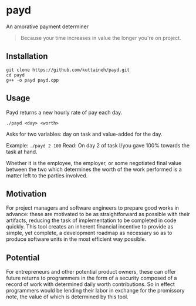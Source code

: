 # payd
An amorative payment determiner
>Because your time increases in value the longer you're on project.

## Installation
```
git clone https://github.com/kuttaineh/payd.git
cd payd
g++ -o payd payd.cpp
```

## Usage
Payd returns a new hourly rate of pay each day.
```
./payd <day> <worth>
```
Asks for two variables: day on task and value-added for the day.

Example: `./payd 2 100`
Read: On day 2 of task I/you gave 100% towards the task at hand.

Whether it is the employee, the employer, or some negotiated final value between the two which determines the worth of the work performed is a matter left to the parties involved.

## Motivation
For project managers and software engineers to prepare good works in advance: these are motivated to be as straightforward as possible with their artifacts, reducing the task of implementation to be completed in code quickly. This tool creates an inherent financial incentive to provide as simple, yet complete, a development roadmap as necessary so as to produce software units in the most efficient way possible. 

## Potential
For entrepreneurs and other potential product owners, these can offer future returns to programmers in the form of a security composed of a record of work with determined daily worth contributions. So in effect programmers would be lending their labor in exchange for the promissory note, the value of which is determined by this tool.
